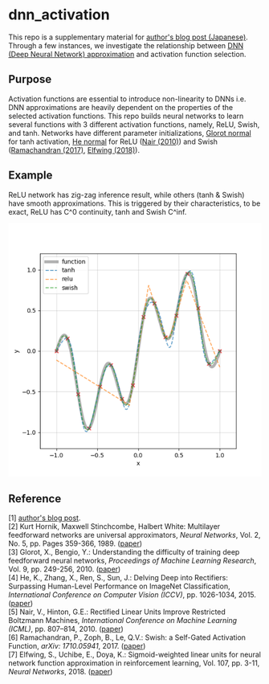 ﻿# dnn_activation
This repo is a supplementary material for [author's blog post (Japanese)](link). Through a few instances, we investigate the relationship between [DNN (Deep Neural Network) approximation](https://doi.org/10.1016/0893-6080(89)90020-8) and activation function selection. 

## Purpose
Activation functions are essential to introduce non-linearity to DNNs i.e. DNN approximations are heavily dependent on the properties of the selected activation functions. This repo builds neural networks to learn several functions with 3 different activation functions, namely, ReLU, Swish, and tanh. Networks have different parameter initializations, [Glorot normal](https://proceedings.mlr.press/v9/glorot10a.html) for tanh activation, [He normal](https://arxiv.org/abs/1502.01852) for ReLU ([Nair (2010)](https://www.cs.toronto.edu/~fritz/absps/reluICML.pdf)) and Swish ([Ramachandran (2017)](http://arxiv.org/abs/1710.05941), [Elfwing (2018)](https://arxiv.org/abs/1702.03118)). 

## Example
ReLU network has zig-zag inference result, while others (tanh & Swish) have smooth approximations. This is triggered by their characteristics, to be exact, ReLU has C^0 continuity, tanh and Swish C^inf. 

<img src="./00_tf2/figures/approx_problem1.png">


## Reference
[1] [author's blog post](link). 
<br>
[2] Kurt Hornik, Maxwell Stinchcombe, Halbert White: Multilayer feedforward networks are universal approximators, *Neural Networks*, Vol. 2, No. 5, pp. Pages 359-366, 1989. ([paper](https://doi.org/10.1016/0893-6080(89)90020-8))
<br>
[3] Glorot, X., Bengio, Y.: Understanding the difficulty of training deep feedforward neural networks, *Proceedings of Machine Learning Research*, Vol. 9, pp. 249-256, 2010. ([paper](https://proceedings.mlr.press/v9/glorot10a.html))
<br>
[4] He, K., Zhang, X., Ren, S., Sun, J.: Delving Deep into Rectifiers: Surpassing Human-Level Performance on ImageNet Classification, *International Conference on Computer Vision (ICCV)*, pp. 1026-1034, 2015. ([paper](https://arxiv.org/abs/1502.01852))
<br>
[5] Nair, V., Hinton, G.E.: Rectified Linear Units Improve Restricted Boltzmann Machines, *International Conference on Machine Learning (ICML)*, pp. 807–814, 2010. ([paper](https://www.cs.toronto.edu/~fritz/absps/reluICML.pdf))
<br>
[6] Ramachandran, P., Zoph, B., Le, Q.V.: Swish: a Self-Gated Activation Function, *arXiv: 1710.05941*, 2017. ([paper](http://arxiv.org/abs/1710.05941))
<br>
[7] Elfwing, S., Uchibe, E., Doya, K.: Sigmoid-weighted linear units for neural network function approximation in reinforcement learning, Vol. 107, pp. 3-11, *Neural Networks*, 2018. ([paper](https://arxiv.org/abs/1702.03118))
